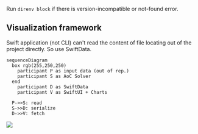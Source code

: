 Run `direnv block` if there is version-incompatible or not-found error.

## Visualization framework

Swift application (not CLI) can't read the content of file locating out of the project directly. So use SwiftData.

```mermaid
sequenceDiagram
  box rgb(255,250,250)
    participant P as input data (out of rep.)
    participant S as AoC Solver
  end
    participant D as SwiftData
    participant V as SwiftUI + Charts

  P->>S: read
  S->>D: serialize
  D->>V: fetch

```

![](https://github.com/user-attachments/assets/9ab1738c-7f7f-4303-aaf2-34d39344edce)
